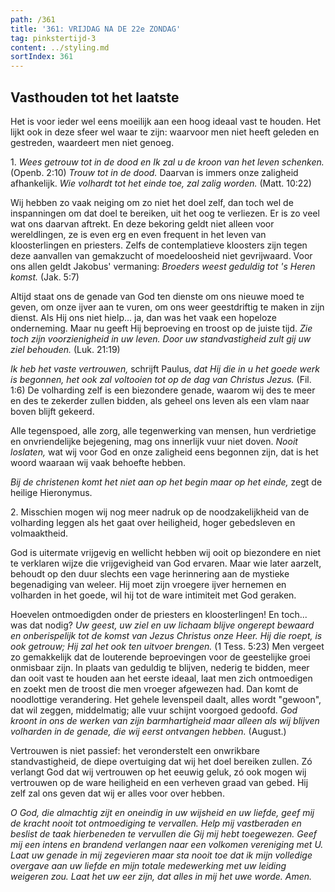 ```yaml
---
path: /361
title: '361: VRIJDAG NA DE 22e ZONDAG'
tag: pinkstertijd-3
content: ../styling.md
sortIndex: 361
---
```


## Vasthouden tot het laatste

Het is voor ieder wel eens moeilijk aan een hoog ideaal vast te houden. Het lijkt ook in deze sfeer wel waar te zijn: waarvoor men niet heeft geleden en gestreden, waardeert men niet genoeg.

1\. _Wees getrouw tot in de dood en Ik zal u de kroon van het leven schenken._ (Openb. 2:10) _Trouw tot in de dood._ Daarvan is immers onze zaligheid afhankelijk. _Wie volhardt tot het einde toe, zal zalig worden._ (Matt. 10:22)

Wij hebben zo vaak neiging om zo niet het doel zelf, dan toch wel de inspanningen om dat doel te bereiken, uit het oog te verliezen. Er is zo veel wat ons daarvan aftrekt. En deze bekoring geldt niet alleen voor wereldlingen, ze is even erg en even frequent in het leven van kloosterlingen en priesters. Zelfs de contemplatieve kloosters zijn tegen deze aanvallen van gemakzucht of moedeloosheid niet gevrijwaard. Voor ons allen geldt Jakobus' vermaning: _Broeders weest geduldig tot 's Heren komst._ (Jak. 5:7)

Altijd staat ons de genade van God ten dienste om ons nieuwe moed te geven, om onze ijver aan te vuren, om ons weer geestdriftig te maken in zijn dienst. Als Hij ons niet hielp... ja, dan was het vaak een hopeloze onderneming. Maar nu geeft Hij beproeving en troost op de juiste tijd. _Zie toch zijn voorzienigheid in uw leven._ _Door uw standvastigheid zult gij uw ziel behouden._ (Luk. 21:19)

_Ik heb het vaste vertrouwen,_ schrijft Paulus, _dat Hij die in u het goede werk is begonnen, het ook zal voltooien tot op de dag van Christus Jezus._ (Fil. 1:6) De volharding zelf is een biezondere genade, waarom wij des te meer en des te zekerder zullen bidden, als geheel ons leven als een vlam naar boven blijft gekeerd.

Alle tegenspoed, alle zorg, alle tegenwerking van mensen, hun verdrietige en onvriendelijke bejegening, mag ons innerlijk vuur niet doven. _Nooit loslaten,_ wat wij voor God en onze zaligheid eens begonnen zijn, dat is het woord waaraan wij vaak behoefte hebben.

_Bij de christenen komt het niet aan op het begin maar op het einde,_ zegt de heilige Hieronymus.

2\. Misschien mogen wij nog meer nadruk op de noodzakelijkheid van de volharding leggen als het gaat over heiligheid, hoger gebedsleven en volmaaktheid.

God is uitermate vrijgevig en wellicht hebben wij ooit op biezondere en niet te verklaren wijze die vrijgevigheid van God ervaren. Maar wie later aarzelt, behoudt op den duur slechts een vage herinnering aan de mystieke begenadiging van weleer. Hij moet zijn vroegere ijver hernemen en volharden in het goede, wil hij tot de ware intimiteit met God geraken.

Hoevelen ontmoedigden onder de priesters en kloosterlingen! En toch... was dat nodig? _Uw geest, uw ziel en uw lichaam blijve ongerept bewaard en onberispelijk tot de komst van Jezus Christus onze Heer. Hij die roept, is ook getrouw; Hij zal het ook ten uitvoer brengen._ (1 Tess. 5:23) Men vergeet zo gemakkelijk dat de louterende beproevingen voor de geestelijke groei onmisbaar zijn. In plaats van geduldig te blijven, nederig te bidden, meer dan ooit vast te houden aan het eerste ideaal, laat men zich ontmoedigen en zoekt men de troost die men vroeger afgewezen had. Dan komt de noodlottige verandering. Het gehele levenspeil daalt, alles wordt "gewoon", dat wil zeggen, middelmatig; alle vuur schijnt voorgoed gedoofd. _God kroont in ons de werken van zijn barmhartigheid maar alleen als wij blijven volharden in de genade, die wij eerst ontvangen hebben._ (August.)

Vertrouwen is niet passief: het veronderstelt een onwrikbare standvastigheid, de diepe overtuiging dat wij het doel bereiken zullen. Zó verlangt God dat wij vertrouwen op het eeuwig geluk, zó ook mogen wij vertrouwen op de ware heiligheid en een verheven graad van gebed. Hij zelf zal ons geven dat wij er alles voor over hebben.

_O God, die almachtig zijt en oneindig in uw wijsheid en uw liefde, geef mij de kracht nooit tot ontmoediging te vervallen. Help mij vastberaden en beslist de taak hierbeneden te vervullen die Gij mij hebt toegewezen. Geef mij een intens en brandend verlangen naar een volkomen vereniging met U. Laat uw genade in mij zegevieren maar sta nooit toe dat ik mijn volledige overgave aan uw liefde en mijn totale medewerking met uw leiding weigeren zou. Laat het uw eer zijn, dat alles in mij het uwe worde. Amen._
